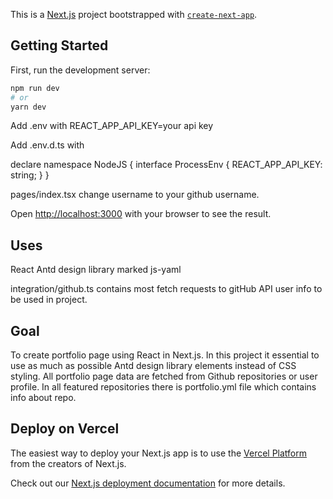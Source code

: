This is a [Next.js](https://nextjs.org/) project bootstrapped with [`create-next-app`](https://github.com/vercel/next.js/tree/canary/packages/create-next-app).

## Getting Started

First, run the development server:

```bash
npm run dev
# or
yarn dev
```

Add .env with REACT_APP_API_KEY=your api key 

Add .env.d.ts with

declare namespace NodeJS {
interface ProcessEnv {
REACT_APP_API_KEY: string;
}
}

pages/index.tsx change username to your github username.

Open [http://localhost:3000](http://localhost:3000) with your browser to see the result.

## Uses

React 
Antd design library
marked
js-yaml

integration/github.ts contains most fetch requests to gitHub API user info to be used in project.

## Goal

To create portfolio page using React in Next.js. In this project it essential to use as much as possible Antd design library elements instead of CSS styling.
All portfolio page data are fetched from Github repositories or user profile. In all featured repositories there is portfolio.yml file which contains info about repo.

## Deploy on Vercel

The easiest way to deploy your Next.js app is to use the [Vercel Platform](https://vercel.com/new?utm_medium=default-template&filter=next.js&utm_source=create-next-app&utm_campaign=create-next-app-readme) from the creators of Next.js.

Check out our [Next.js deployment documentation](https://nextjs.org/docs/deployment) for more details.
